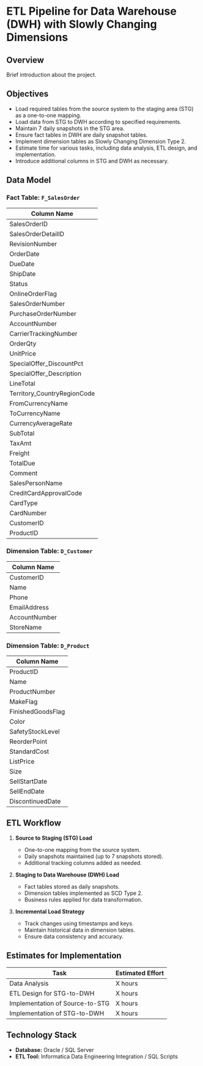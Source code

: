 # ETL Pipeline for Data Warehouse (DWH) with Slowly Changing Dimensions

## Overview
Brief introduction about the project.

## Objectives
- Load required tables from the source system to the staging area (STG) as a one-to-one mapping.
- Load data from STG to DWH according to specified requirements.
- Maintain 7 daily snapshots in the STG area.
- Ensure fact tables in DWH are daily snapshot tables.
- Implement dimension tables as Slowly Changing Dimension Type 2.
- Estimate time for various tasks, including data analysis, ETL design, and implementation.
- Introduce additional columns in STG and DWH as necessary.

## Data Model

### Fact Table: `F_SalesOrder`
| Column Name |
|------------|
| SalesOrderID |
| SalesOrderDetailID |
| RevisionNumber |
| OrderDate |
| DueDate |
| ShipDate |
| Status |
| OnlineOrderFlag |
| SalesOrderNumber |
| PurchaseOrderNumber |
| AccountNumber |
| CarrierTrackingNumber |
| OrderQty |
| UnitPrice |
| SpecialOffer_DiscountPct |
| SpecialOffer_Description |
| LineTotal |
| Territory_CountryRegionCode |
| FromCurrencyName |
| ToCurrencyName |
| CurrencyAverageRate |
| SubTotal |
| TaxAmt |
| Freight |
| TotalDue |
| Comment |
| SalesPersonName |
| CreditCardApprovalCode |
| CardType |
| CardNumber |
| CustomerID |
| ProductID |

### Dimension Table: `D_Customer`
| Column Name |
|------------|
| CustomerID |
| Name |
| Phone |
| EmailAddress |
| AccountNumber |
| StoreName |

### Dimension Table: `D_Product`
| Column Name |
|------------|
| ProductID |
| Name |
| ProductNumber |
| MakeFlag |
| FinishedGoodsFlag |
| Color |
| SafetyStockLevel |
| ReorderPoint |
| StandardCost |
| ListPrice |
| Size |
| SellStartDate |
| SellEndDate |
| DiscontinuedDate |

## ETL Workflow
1. **Source to Staging (STG) Load**  
   - One-to-one mapping from the source system.
   - Daily snapshots maintained (up to 7 snapshots stored).
   - Additional tracking columns added as needed.
   
2. **Staging to Data Warehouse (DWH) Load**  
   - Fact tables stored as daily snapshots.
   - Dimension tables implemented as SCD Type 2.
   - Business rules applied for data transformation.

3. **Incremental Load Strategy**  
   - Track changes using timestamps and keys.
   - Maintain historical data in dimension tables.
   - Ensure data consistency and accuracy.

## Estimates for Implementation
| Task                                  | Estimated Effort |
|--------------------------------------|-----------------|
| Data Analysis                         | X hours        |
| ETL Design for STG-to-DWH             | X hours        |
| Implementation of Source-to-STG       | X hours        |
| Implementation of STG-to-DWH          | X hours        |

## Technology Stack
- **Database:** Oracle / SQL Server 
- **ETL Tool:** Informatica Data Engineering Integration / SQL Scripts



